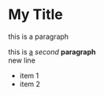 # My Title

this is a paragraph

this is [a](http:google.com) *second* **paragraph** <br/> new line

* item 1
* item 2
